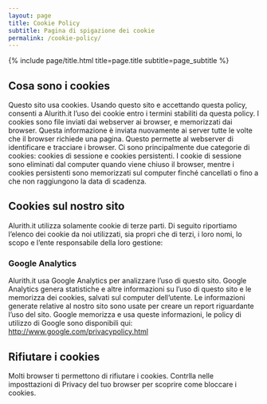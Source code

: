 ```yaml
---
layout: page
title: Cookie Policy
subtitle: Pagina di spigazione dei cookie
permalink: /cookie-policy/
---
```



<div class="page">

{% include page/title.html title=page.title subtitle=page_subtitle %}

## Cosa sono i cookies

Questo sito usa cookies. Usando questo sito e accettando questa policy, consenti a Alurith.it l’uso dei cookie entro i termini stabiliti da questa policy.
I cookies sono file inviati dai webserver ai browser, e memorizzati dai browser.
Questa informazione è inviata nuovamente ai server tutte le volte che il browser richiede una pagina. Questo permette al webserver di identificare e tracciare i browser.
Ci sono principalmente due categorie di cookies: cookies di sessione e cookies persistenti. I cookie di sessione sono eliminati dal computer quando viene chiuso il browser, mentre i cookies persistenti sono memorizzati sul computer finché cancellati o fino a che non raggiungono la data di scadenza.

## Cookies sul nostro sito

Alurith.it utilizza solamente cookie di terze parti. Di seguito riportiamo l’elenco dei cookie da noi utilizzati, sia propri che di terzi, i loro nomi, lo scopo e l’ente responsabile della loro gestione:

### Google Analytics

Alurith.it usa Google Analytics per analizzare l’uso di questo sito. Google Analytics genera statistiche e altre  informazioni su l’uso di questo sito e le memorizza dei cookies, salvati sul computer dell’utente. Le informazioni generate relative al nostro sito sono usate per creare un report riguardante l’uso del sito. Google memorizza e usa queste informazioni, le policy  di utilizzo di Google sono disponibili qui: <a href="http://www.google.com/privacypolicy.html">http://www.google.com/privacypolicy.html</a>

## Rifiutare i cookies
Molti browser ti permettono di rifiutare i cookies. Contrlla nelle imposttazioni di Privacy del tuo browser per scoprire come bloccare i cookies.

</div>
